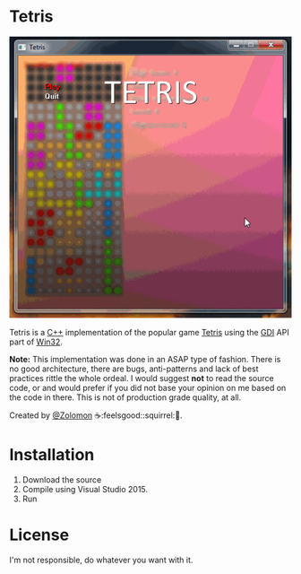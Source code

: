 # Tetris
![Labyrinth](https://raw.githubusercontent.com/Zolomon/Tetris/master/images/tetris.gif)

Tetris is a [C++](https://en.wikipedia.org/wiki/C%2B%2B) implementation of the popular game [Tetris](https://en.wikipedia.org/wiki/Tetris) using the [GDI](https://en.wikipedia.org/wiki/Graphics_Device_Interface) API part of [Win32](https://en.wikipedia.org/wiki/Windows_API#Win32).

**Note:** This implementation was done in an ASAP type of fashion. There is no good architecture, there are bugs, anti-patterns and lack of best practices rittle the whole ordeal. I would suggest **not** to read the source code, or and would prefer if you did not base your opinion on me based on the code in there. This is not of production grade quality, at all.

Created by [@Zolomon](http://github.com/Zolomon) :coffee::feelsgood::squirrel::doughnut:.

# Installation
1.  Download the source
2.  Compile using Visual Studio 2015.
3.  Run

# License
I'm not responsible, do whatever you want with it.
